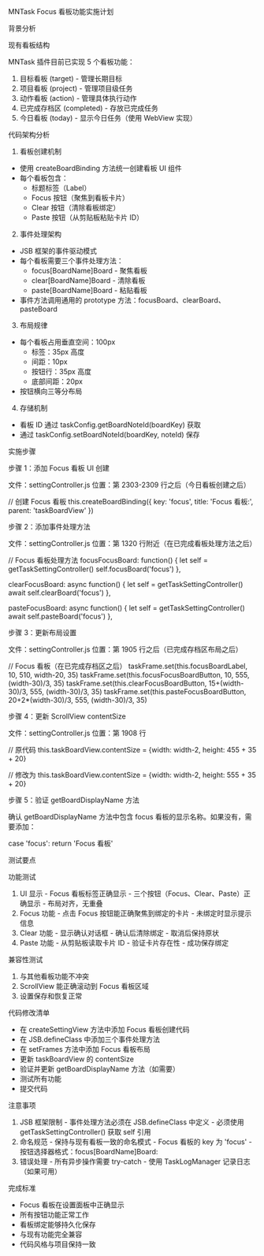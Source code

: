 MNTask Focus 看板功能实施计划

  背景分析

  现有看板结构

  MNTask 插件目前已实现 5 个看板功能：
  1. 目标看板 (target) - 管理长期目标
  2. 项目看板 (project) - 管理项目级任务
  3. 动作看板 (action) - 管理具体执行动作
  4. 已完成存档区 (completed) - 存放已完成任务
  5. 今日看板 (today) - 显示今日任务（使用 WebView 实现）

  代码架构分析

  1. 看板创建机制

  - 使用 createBoardBinding 方法统一创建看板 UI 组件
  - 每个看板包含：
    - 标题标签（Label）
    - Focus 按钮（聚焦到看板卡片）
    - Clear 按钮（清除看板绑定）
    - Paste 按钮（从剪贴板粘贴卡片 ID）

  2. 事件处理架构

  - JSB 框架的事件驱动模式
  - 每个看板需要三个事件处理方法：
    - focus[BoardName]Board - 聚焦看板
    - clear[BoardName]Board - 清除看板
    - paste[BoardName]Board - 粘贴看板
  - 事件方法调用通用的 prototype 方法：focusBoard、clearBoard、pasteBoard

  3. 布局规律

  - 每个看板占用垂直空间：100px
    - 标签：35px 高度
    - 间距：10px
    - 按钮行：35px 高度
    - 底部间距：20px
  - 按钮横向三等分布局

  4. 存储机制

  - 看板 ID 通过 taskConfig.getBoardNoteId(boardKey) 获取
  - 通过 taskConfig.setBoardNoteId(boardKey, noteId) 保存

  实施步骤

  步骤 1：添加 Focus 看板 UI 创建

  文件：settingController.js
  位置：第 2303-2309 行之后（今日看板创建之后）

  // 创建 Focus 看板
  this.createBoardBinding({
    key: 'focus',
    title: 'Focus 看板:',
    parent: 'taskBoardView'
  })

  步骤 2：添加事件处理方法

  文件：settingController.js
  位置：第 1320 行附近（在已完成看板处理方法之后）

  // Focus 看板处理方法
  focusFocusBoard: function() {
    let self = getTaskSettingController()
    self.focusBoard('focus')
  },

  clearFocusBoard: async function() {
    let self = getTaskSettingController()
    await self.clearBoard('focus')
  },

  pasteFocusBoard: async function() {
    let self = getTaskSettingController()
    await self.pasteBoard('focus')
  },

  步骤 3：更新布局设置

  文件：settingController.js
  位置：第 1905 行之后（已完成存档区布局之后）

  // Focus 看板（在已完成存档区之后）
  taskFrame.set(this.focusBoardLabel, 10, 510, width-20, 35)
  taskFrame.set(this.focusFocusBoardButton, 10, 555, (width-30)/3, 35)
  taskFrame.set(this.clearFocusBoardButton, 15+(width-30)/3, 555, (width-30)/3, 35)
  taskFrame.set(this.pasteFocusBoardButton, 20+2*(width-30)/3, 555, (width-30)/3, 35)

  步骤 4：更新 ScrollView contentSize

  文件：settingController.js
  位置：第 1908 行

  // 原代码
  this.taskBoardView.contentSize = {width: width-2, height: 455 + 35 + 20}

  // 修改为
  this.taskBoardView.contentSize = {width: width-2, height: 555 + 35 + 20}

  步骤 5：验证 getBoardDisplayName 方法

  确认 getBoardDisplayName 方法中包含 focus 看板的显示名称。如果没有，需要添加：

  case 'focus':
    return 'Focus 看板'

  测试要点

  功能测试

  1. UI 显示
    - Focus 看板标签正确显示
    - 三个按钮（Focus、Clear、Paste）正确显示
    - 布局对齐，无重叠
  2. Focus 功能
    - 点击 Focus 按钮能正确聚焦到绑定的卡片
    - 未绑定时显示提示信息
  3. Clear 功能
    - 显示确认对话框
    - 确认后清除绑定
    - 取消后保持原状
  4. Paste 功能
    - 从剪贴板读取卡片 ID
    - 验证卡片存在性
    - 成功保存绑定

  兼容性测试

  1. 与其他看板功能不冲突
  2. ScrollView 能正确滚动到 Focus 看板区域
  3. 设置保存和恢复正常

  代码修改清单

  - 在 createSettingView 方法中添加 Focus 看板创建代码
  - 在 JSB.defineClass 中添加三个事件处理方法
  - 在 setFrames 方法中添加 Focus 看板布局
  - 更新 taskBoardView 的 contentSize
  - 验证并更新 getBoardDisplayName 方法（如需要）
  - 测试所有功能
  - 提交代码

  注意事项

  1. JSB 框架限制
    - 事件处理方法必须在 JSB.defineClass 中定义
    - 必须使用 getTaskSettingController() 获取 self 引用
  2. 命名规范
    - 保持与现有看板一致的命名模式
    - Focus 看板的 key 为 'focus'
    - 按钮选择器格式：focus[BoardName]Board:
  3. 错误处理
    - 所有异步操作需要 try-catch
    - 使用 TaskLogManager 记录日志（如果可用）

  完成标准

  - Focus 看板在设置面板中正确显示
  - 所有按钮功能正常工作
  - 看板绑定能够持久化保存
  - 与现有功能完全兼容
  - 代码风格与项目保持一致